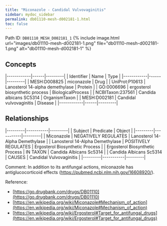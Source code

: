```yaml
---
title: "Miconazole - Candidal Vulvovaginitis"
sidebar: mydoc_sidebar
permalink: db01110-mesh-d002181-1.html
toc: false 
---
```



Path ID: `DB01110_MESH_D002181_1`
{% include image.html url="images/db01110-mesh-d002181-1.png" file="db01110-mesh-d002181-1.png" alt="db01110-mesh-d002181-1" %}

## Concepts

|------------|------|---------|
| Identifier | Name | Type    |
|------------|------|---------|
| MESH:D008825 | miconazole | Drug |
| UniProt:P10613 | Lanosterol 14-alpha demethylase | Protein |
| GO:0006696 | ergosterol biosynthetic process | BiologicalProcess |
| NCBITaxon:237561 | Candida albicans SC5314 | OrganismTaxon |
| MESH:D002181 | Candidal vulvovaginitis | Disease |
|------------|------|---------|

## Relationships

|---------|-----------|---------|
| Subject | Predicate | Object  |
|---------|-----------|---------|
| Miconazole | NEGATIVELY REGULATES | Lanosterol 14-Alpha Demethylase |
| Lanosterol 14-Alpha Demethylase | POSITIVELY REGULATES | Ergosterol Biosynthetic Process |
| Ergosterol Biosynthetic Process | IN TAXON | Candida Albicans Sc5314 |
| Candida Albicans Sc5314 | CAUSES | Candidal Vulvovaginitis |
|---------|-----------|---------|

Comment: In addition to its antifungal actions, miconazole has antiglucocorticoid effects (https://pubmed.ncbi.nlm.nih.gov/16608920/).

Reference: 
  - [https://go.drugbank.com/drugs/DB01110](https://go.drugbank.com/drugs/DB01110)
  - [https://en.wikipedia.org/wiki/Miconazole#Mechanism_of_action](https://en.wikipedia.org/wiki/Miconazole#Mechanism_of_action)
  - [https://en.wikipedia.org/wiki/Ergosterol#Target_for_antifungal_drugs](https://en.wikipedia.org/wiki/Ergosterol#Target_for_antifungal_drugs)
